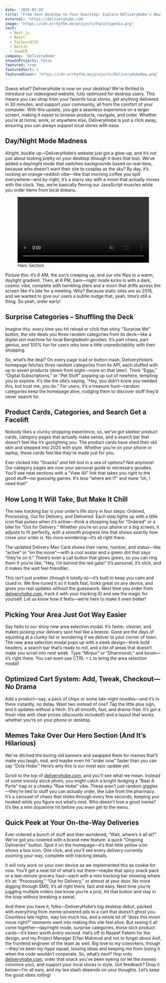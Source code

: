 ```yaml
---
date: '2025-03-28'
title: "From Your Desktop to Your Doorstep: Explore DeliveryHobe's New Website for Local Deliveries!"
external: 'https://deliveryhobe.com'
image: 'https://cdn.errhythm.me/projects/Facultypedia.png'
tech:
  - Next.js
  - React
  - TailwindCSS
  - NestJS
  - ShadCN
company: 'DeliveryHobe'
showInProjects: false
featured: true
featuredSort: 1
featuredCover: 'https://cdn.errhythm.me/projects/DeliveryHobeNew.png'
---
```


Guess what? DeliveryHobe is now on your desktop! We're thrilled to introduce our redesigned website, fully optimized for desktop users. This means you can shop from your favorite local stores, get anything delivered in 30 minutes, and support your community, all from the comfort of your computer. With this update, you get a seamless experience on a larger screen, making it easier to browse products, navigate, and order. Whether you're at home, work, or anywhere else, DeliveryHobe is just a click away, ensuring you can always support local stores with ease.

## Day/Night Mode Madness

Alright, buckle up—DeliveryHobe’s website just got a glow-up, and it’s not just about looking pretty on your desktop (though it does that too). We’ve added a day/night mode that switches backgrounds based on real-time, because who doesn’t want their site to cosplay as the sky? By day, it’s rocking an orange-reddish vibe—like that morning coffee you spill everywhere—and by night, it’s a starry sky with a moon that actually moves with the clock. Yep, we’re basically flexing our JavaScript muscles while you order items from local dokans.

<figure>
  <video width="100%" height="auto" autoplay loop muted playsinline>
    <source src="https://cdn.errhythm.me/projects/DeliveryHobeHeroSection.webm" type="video/webm">
    Your browser does not support the video tag.
  </video>
  <figcaption>Hero Section</figcaption>
</figure>

Picture this: it’s 6 AM, the sun’s creeping up, and our site flips to a warm, daylight gradient. Then, at 6 PM, bam—night mode kicks in with a dark, cosmic vibe, complete with twinkling stars and a moon that drifts across the screen like it’s late for a meeting. Why? Because static sites are so 2015, and we wanted to give our users a subtle nudge that, yeah, time’s still a thing. So yeah, order early!

## Surprise Categories – Shuffling the Deck

Imagine this: every time you hit reload or click that shiny "Surprise Me" button, the site deals you three random categories from its deck—like a digital slot machine for local Bangladeshi goodies. It’s part chaos, part genius, and 100% fun for users who love a little unpredictability with their shopping.

So, what’s the deal? On every page load or button mash, DeliveryHobe’s homepage fetches three random categories from its API, each stuffed with up to seven products (down from eight—more on that later). Think “Eggs,” “Digital Subscriptions,” or “Pet Stuff” popping up out of nowhere, tempting you to explore. It’s like the site’s saying, “Hey, you didn’t know you needed this, but trust me, you do.” For users, it’s a treasure hunt—random categories keep the homepage alive, nudging them to discover stuff they’d never search for.

## Product Cards, Categories, and Search Get a Facelift

Nobody likes a clunky shopping experience, so, we’ve got sleeker product cards, category pages that actually make sense, and a search bar that doesn’t feel like it’s gaslighting you. The product cards have shed their old skin and stepped into 2025 with style. Whether you’re on your phone or laptop, these cards feel like they’re made just for you.

Ever clicked into “Snacks” and felt lost in a sea of options? Not anymore! Our category pages are now your personal guide to necessary goodies. You’ll see neat sections with a “View All” link that takes you right to the good stuff—no guessing games. It’s less “where am I?” and more “oh, I need that!”

## How Long It Will Take, But Make It Chill

The new tracking bar is your order’s life story in four steps: Ordered, Processing, Out for Delivery, and Delivered. Each step lights up with a little icon that pulses when it’s active—think a shopping bag for “Ordered” or a bike for “Out for Delivery.” Whether you’re on your phone or a big screen, it adjusts to fit perfectly, with a smooth progress line that shows exactly how close your order is. No more wondering—it’s all right there.

The updated Delivery Man Card shows their name, number, and status—like “active” or “on the move”—with a cool avatar and a green dot that says “they’re on it.” There’s even a call button that glows green, so you can ring them if you’re like, “Hey, I’m behind the red gate!” It’s personal, it’s slick, and it makes the wait feel friendlier.

This isn’t just prettier (though it totally is)—it’s built to keep you calm and clued in. We fine-tuned it so it loads fast, looks great on any device, and gives you real updates without the guesswork. Next time you order from [deliveryhobe.com](http://deliveryhobe.com/), track it with your tracking ID and see the magic for yourself. Let us know how it feels—we’re here to make it even better!

## Picking Your Area Just Got Way Easier

Say hello to our shiny new area selection modal. It’s faster, cleaner, and makes picking your delivery spot feel like a breeze. Gone are the days of squinting at a clunky list or wondering if we deliver to your corner of town. The new area selection modal pops up with a sleek design—think bold headers, a search bar that’s ready to roll, and a list of areas that doesn’t make you scroll into next week. Type “Mirpur” or “Dhanmondi,” and boom—it’s right there. You can even use CTRL + L to bring the area selection modal!

## Optimized Cart System: Add, Tweak, Checkout—No Drama

Add a product—say, a pack of chips or some late-night noodles—and it’s in there instantly, no delay. Want two instead of one? Tap the little plus sign, and it updates without a hitch. It’s all smooth, fast, and drama-free. It’s got a fresh vibe with clear prices (discounts included!) and a layout that works whether you’re on your phone or desktop.

## Memes Take Over Our Hero Section (And It’s Hilarious)

We’ve ditched the boring old banners and swapped them for memes that’ll make you laugh, nod, and maybe even hit “order now” faster than you can say “Dola Hobe.” Here’s why this is our most epic update yet.

Scroll to the top of [deliveryhobe.com](http://deliveryhobe.com/), and you’ll see what we mean. Instead of some snoozy stock photo, you might catch a knight dodging a “Baat A Porle” trap or a cheeky “Raw Hobe” vibe. These aren’t just random giggles—they’re tied to stuff you can actually order, like lube from the pharmacy. It’s a carousel of chaos that slides through every few seconds, keeping you hooked while you figure out what’s next. Who doesn’t love a good meme? It’s like a mini dopamine hit before you even get to the menu.

## Quick Peek at Your On-the-Way Deliveries

Ever ordered a bunch of stuff and then wondered, “Wait, where’s it all at?” We’ve got you covered with a brand-new feature: a quick “Ongoing Deliveries” button. Spot it on the homepage—it’s that little yellow icon shows a box icon. One click, and you’ll see every delivery currently zooming your way, complete with tracking details.

It will only work on your own device as we implemented this as cookie for now. You’ll get a neat list of what’s out there—maybe that spicy snack pack or a last-minute grocery haul—each with a mini tracking bar showing where it’s at: “Processing,” “Out for Delivery,” or almost at your door. No more digging through SMS; it’s all right there, fast and easy. Next time you’re juggling multiple orders (we know you’re a pro), hit that button and stay in the loop without breaking a sweat.

And there you have it, folks—DeliveryHobe’s big desktop debut, packed with everything from meme-powered ads to a cart that doesn’t ghost you. Countless late nights, way too much tea, and a whole lot of “does this moon move right?” moments went into making this site feel alive. But seeing it all come together—day/night mode, surprise categories, those slick product cards—it’s been worth every second. Hat’s off to Naseef Fatemi for the design, and my Project Manager Erfan Mahmud and not to forget about Asif, the frontend engineer of the team as well. Big love to my coworkers, though—they’ve been my hype squad, tossing ideas and keeping me from losing it when the code wouldn’t cooperate. So, what’s next? Hop onto [deliveryhobe.com](http://deliveryhobe.com/), order that snack you’ve been eyeing (or let the memes convince you), and support your local stores in style. Got feedback? Drop it below—I’m all ears, and my tea stash depends on your thoughts. Let’s keep the good vibes rolling!
